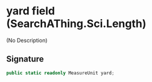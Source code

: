 # yard field (SearchAThing.Sci.Length)
(No Description)

## Signature
```csharp
public static readonly MeasureUnit yard;
```
